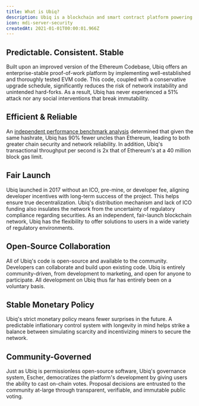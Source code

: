 ```yaml
---
title: What is Ubiq?
description: Ubiq is a blockchain and smart contract platform powering fully-decentralized applications, tokens, NFTs and much more.
icon: mdi-server-security
createdAt: 2021-01-01T00:00:01.966Z
---
```


## Predictable. Consistent. Stable

Built upon an improved version of the Ethereum Codebase, Ubiq offers an enterprise-stable proof-of-work platform by implementing well-established and thoroughly tested EVM code. This code, coupled with a conservative upgrade schedule, significantly reduces the risk of network instability and unintended hard-forks. As a result, Ubiq has never experienced a 51% attack nor any social interventions that break immutability.

## Efficient & Reliable

An [independent performance benchmark analysis](https://www.whiteblock.io/library/ubiq-report.pdf) determined that given the same hashrate, Ubiq has 90% fewer uncles than Ethereum, leading to both greater chain security  and  network reliability. In addition, Ubiq's transactional throughput per second is 2x that of Ethereum's at a 40 million block gas limit.

## Fair Launch

Ubiq launched in 2017 without an ICO, pre-mine, or developer fee, aligning developer incentives with long-term success of the project. This helps ensure true decentralization.
Ubiq's distribution mechanism and lack of ICO funding also insulates the network from the uncertainty of regulatory compliance regarding securities. As an independent, fair-launch blockchain network, Ubiq has the flexibility to offer solutions to users in a wide variety of regulatory environments.

## Open-Source Collaboration

All of Ubiq's code is open-source and available to the community. Developers can collaborate and build upon existing code. Ubiq is entirely community-driven, from development to marketing, and open for anyone to participate. All development on Ubiq thus far has entirely been on a voluntary basis.

## Stable Monetary Policy

Ubiq's strict monetary policy means fewer surprises in the future. A predictable inflationary control system with longevity in mind helps strike a balance between simulating scarcity and incentivizing miners to secure the network.

## Community-Governed

Just as Ubiq is permissionless open-source software, Ubiq's governance system, Escher, democratizes the platform's development by giving users the ability to cast on-chain votes. Proposal decisions are entrusted to the community at-large through transparent, verifiable, and immutable public voting.
